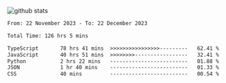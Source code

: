
![github stats](https://github-readme-stats.vercel.app/api?username=realmahd1&show_icons=true&theme=codeSTACKr&hide_rank=true&count_private=true)

<!--START_SECTION:waka-->

```txt
From: 22 November 2023 - To: 22 December 2023

Total Time: 126 hrs 5 mins

TypeScript       78 hrs 41 mins  >>>>>>>>>>>>>>>>---------   62.41 %
JavaScript       40 hrs 51 mins  >>>>>>>>-----------------   32.41 %
Python           2 hrs 22 mins   -------------------------   01.88 %
JSON             1 hr 40 mins    -------------------------   01.33 %
CSS              40 mins         -------------------------   00.54 %
```

<!--END_SECTION:waka-->
